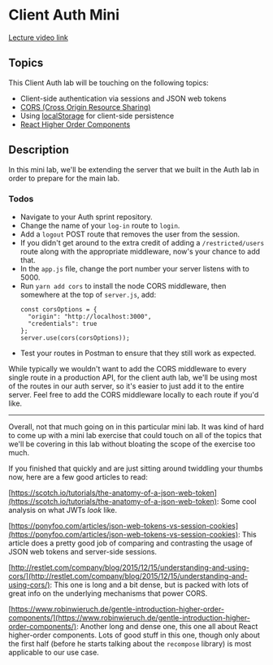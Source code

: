 # Client Auth Mini

[Lecture video link](https://youtu.be/sqf1bh7kD3I)

## Topics
This Client Auth lab will be touching on the following topics:
 * Client-side authentication via sessions and JSON web tokens
 * [CORS (Cross Origin Resource Sharing)](https://en.wikipedia.org/wiki/Cross-origin_resource_sharing)
 * Using [localStorage](https://developer.mozilla.org/en-US/docs/Web/API/Window/localStorage) for client-side persistence
 * [React Higher Order Components](https://facebook.github.io/react/docs/higher-order-components.html)

## Description
In this mini lab, we'll be extending the server that we built in the Auth lab in order to prepare for the main lab.

### Todos
 * Navigate to your Auth sprint repository.
 * Change the name of your `log-in` route to `login`.
 * Add a `logout` POST route that removes the user from the session.
 * If you didn't get around to the extra credit of adding a `/restricted/users` route along with the appropriate middleware, now's your chance to add that.
 * In the `app.js` file, change the port number your server listens with to 5000.
 * Run `yarn add cors` to install the node CORS middleware, then somewhere at the top of `server.js`, add:
    ```
    const corsOptions = {
      "origin": "http://localhost:3000",
      "credentials": true
    };
    server.use(cors(corsOptions));
    ```
 * Test your routes in Postman to ensure that they still work as expected.

While typically we wouldn't want to add the CORS middleware to every single route in a production API, for the client auth lab, we'll be using most of the
routes in our auth server, so it's easier to just add it to the entire server. Feel free to add the CORS middleware locally to each route if you'd like.

---

Overall, not that much going on in this particular mini lab. It was kind of hard to come up with a mini lab exercise that could touch on all of the topics
that we'll be covering in this lab without bloating the scope of the exercise too much.

If you finished that quickly and are just sitting around twiddling your thumbs now, here are a few good articles to read:

[https://scotch.io/tutorials/the-anatomy-of-a-json-web-token](https://scotch.io/tutorials/the-anatomy-of-a-json-web-token): Some cool analysis on what JWTs
_look_ like.

[https://ponyfoo.com/articles/json-web-tokens-vs-session-cookies](https://ponyfoo.com/articles/json-web-tokens-vs-session-cookies): This article does a pretty
good job of comparing and contrasting the usage of JSON web tokens and server-side sessions.

[http://restlet.com/company/blog/2015/12/15/understanding-and-using-cors/](http://restlet.com/company/blog/2015/12/15/understanding-and-using-cors/): This one
is long and a bit dense, but is packed with lots of great info on the underlying mechanisms that power CORS.

[https://www.robinwieruch.de/gentle-introduction-higher-order-components/](https://www.robinwieruch.de/gentle-introduction-higher-order-components/): Another
long and dense one, this one all about React higher-order components. Lots of good stuff in this one, though only about the first half (before he starts talking
about the `recompose` library) is most applicable to our use case.
